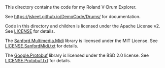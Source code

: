This directory contains the code for my Roland V-Drum Explorer.

See https://jskeet.github.io/DemoCode/Drums/ for documentation.

Code in this directory and children is licensed under the Apache
License v2. See [LICENSE](LICENSE) for details.

The
[Sanford.Multimedia.Midi](https://github.com/tebjan/Sanford.Multimedia.Midi)
library is licensed under the MIT License. See
[LICENSE.SanfordMidi.txt](LICENSE.SanfordMidi.txt) for details.

The [Google.Protobuf](https://github.com/protocolbuffers/protobuf)
library is licensed under the BSD 2.0 license. See
[LICENSE.Protobuf.txt](LICENSE.Protobuf.txt) for details.
